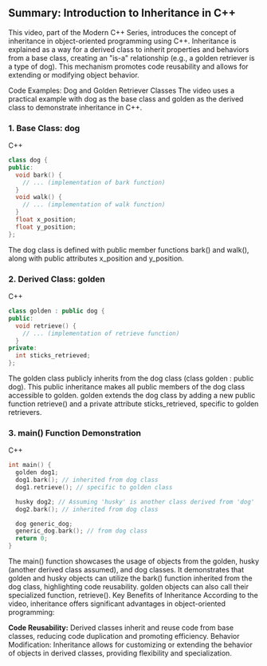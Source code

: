 ## Summary: Introduction to Inheritance in C++

This video, part of the Modern C++ Series, introduces the concept of inheritance in object-oriented programming using C++. Inheritance is explained as a way for a derived class to inherit properties and behaviors from a base class, creating an "is-a" relationship (e.g., a golden retriever is a type of dog). This mechanism promotes code reusability and allows for extending or modifying object behavior.

Code Examples: Dog and Golden Retriever Classes
The video uses a practical example with dog as the base class and golden as the derived class to demonstrate inheritance in C++.

### 1. Base Class: dog
C++
```cpp
class dog {
public:
  void bark() {
    // ... (implementation of bark function)
  }
  void walk() {
    // ... (implementation of walk function)
  }
  float x_position;
  float y_position;
};
```
The dog class is defined with public member functions bark() and walk(), along with public attributes x_position and y_position.

### 2. Derived Class: golden
C++

```cpp
class golden : public dog {
public:
  void retrieve() {
    // ... (implementation of retrieve function)
  }
private:
  int sticks_retrieved;
};
```

The golden class publicly inherits from the dog class (class golden : public dog). This public inheritance makes all public members of the dog class accessible to golden.
golden extends the dog class by adding a new public function retrieve() and a private attribute sticks_retrieved, specific to golden retrievers.

### 3. main() Function Demonstration
C++

```cpp
int main() {
  golden dog1;
  dog1.bark(); // inherited from dog class
  dog1.retrieve(); // specific to golden class

  husky dog2; // Assuming 'husky' is another class derived from 'dog'
  dog2.bark(); // inherited from dog class

  dog generic_dog;
  generic_dog.bark(); // from dog class
  return 0;
}
```
The main() function showcases the usage of objects from the golden, husky (another derived class assumed), and dog classes.
It demonstrates that golden and husky objects can utilize the bark() function inherited from the dog class, highlighting code reusability.
golden objects can also call their specialized function, retrieve().
Key Benefits of Inheritance
According to the video, inheritance offers significant advantages in object-oriented programming:

**Code Reusability:** Derived classes inherit and reuse code from base classes, reducing code duplication and promoting efficiency.
Behavior Modification: Inheritance allows for customizing or extending the behavior of objects in derived classes, providing flexibility and specialization.
